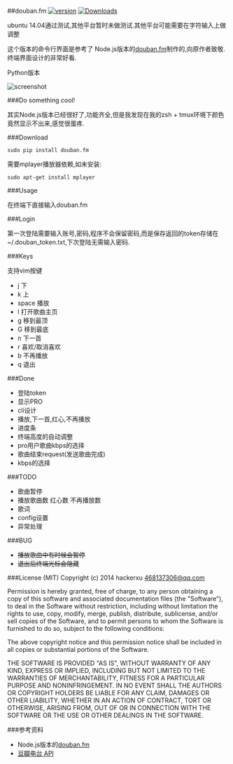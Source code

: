 ##douban.fm [![version](https://pypip.in/version/douban.fm/badge.svg)](https://crate.io/packages/douban.fm) [![Downloads](https://pypip.in/download/douban.fm/badge.png)](https://crate.io/packages/douban.fm)


ubuntu 14.04通过测试,其他平台暂时未做测试.其他平台可能需要在字符输入上做调整

这个版本的命令行界面是参考了 Node.js版本的[douban.fm](https://github.com/turingou/douban.fm)制作的,向原作者致敬.终端界面设计的非常好看.

Python版本

![screenshot](https://raw.githubusercontent.com/taizilongxu/douban.fm/master/img/2.png)

###Do something cool!

其实Node.js版本已经很好了,功能齐全,但是我发现在我的zsh + tmux环境下颜色竟然显示不出来,感觉很蛋疼.

###Download

    sudo pip install douban.fm

需要mplayer播放器依赖,如未安装:

    sudo apt-get install mplayer

###Usage

在终端下直接输入douban.fm

###Login

第一次登陆需要输入账号,密码,程序不会保留密码,而是保存返回的token存储在~/.douban_token.txt,下次登陆无需输入密码.

###Keys

支持vim按键

* j 下
* k 上
* space 播放
* l 打开歌曲主页
* g 移到最顶
* G 移到最底
* n 下一首
* r 喜欢/取消喜欢
* b 不再播放
* q 退出

###Done

* 登陆token
* 显示PRO
* cli设计
* 播放,下一首,红心,不再播放
* 进度条
* 终端高度的自动调整
* pro用户歌曲kbps的选择
* 歌曲结束request(发送歌曲完成)
* kbps的选择

###TODO

* 歌曲暂停
* 播放歌曲数 红心数 不再播放数
* 歌词
* config设置
* 异常处理

###BUG

* ~~播放歌曲中有时候会暂停~~
* ~~退出后终端光标会隐藏~~

###License (MIT)
Copyright (c) 2014 hackerxu <468137306@qq.com>

Permission is hereby granted, free of charge, to any person obtaining a copy of this software and associated documentation files (the "Software"), to deal in the Software without restriction, including without limitation the rights to use, copy, modify, merge, publish, distribute, sublicense, and/or sell copies of the Software, and to permit persons to whom the Software is furnished to do so, subject to the following conditions:

The above copyright notice and this permission notice shall be included in all copies or substantial portions of the Software.

THE SOFTWARE IS PROVIDED "AS IS", WITHOUT WARRANTY OF ANY KIND, EXPRESS OR IMPLIED, INCLUDING BUT NOT LIMITED TO THE WARRANTIES OF MERCHANTABILITY, FITNESS FOR A PARTICULAR PURPOSE AND NONINFRINGEMENT. IN NO EVENT SHALL THE AUTHORS OR COPYRIGHT HOLDERS BE LIABLE FOR ANY CLAIM, DAMAGES OR OTHER LIABILITY, WHETHER IN AN ACTION OF CONTRACT, TORT OR OTHERWISE, ARISING FROM, OUT OF OR IN CONNECTION WITH THE SOFTWARE OR THE USE OR OTHER DEALINGS IN THE SOFTWARE.


###参考资料

* Node.js版本的[douban.fm](https://github.com/turingou/douban.fm)
* [豆瓣电台 API](https://github.com/zonyitoo/doubanfm-qt/wiki/%E8%B1%86%E7%93%A3FM-API)
